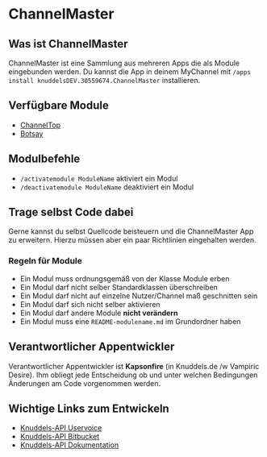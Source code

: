 # ChannelMaster

## Was ist ChannelMaster
ChannelMaster ist eine Sammlung aus mehreren Apps die als Module eingebunden werden. Du kannst die App in deinem MyChannel mit `/apps install knuddelsDEV.30559674.ChannelMaster` installieren.

## Verfügbare Module
* [ChannelTop](README-channeltop.md)
* [Botsay](README-botsay.md)


## Modulbefehle
* `/activatemodule ModuleName` aktiviert ein Modul
* `/deactivatemodule ModuleName` deaktiviert ein Modul

## Trage selbst Code dabei
Gerne kannst du selbst Quellcode beisteuern und die ChannelMaster App zu erweitern. Hierzu müssen aber ein paar Richtlinien eingehalten werden.

### Regeln für Module
* Ein Modul muss ordnungsgemäß von der Klasse Module erben
* Ein Modul darf nicht selber Standardklassen überschreiben
* Ein Modul darf nicht auf einzelne Nutzer/Channel maß geschnitten sein
* Ein Modul darf sich nicht selber aktivieren
* Ein Modul darf andere Module **nicht verändern**
* Ein Modul muss eine `README-modulename.md` im Grundordner haben


## Verantwortlicher Appentwickler
Verantwortlicher Appentwickler ist **Kapsonfire** (in Knuddels.de /w Vampiric Desire).
Ihm obliegt jede Entscheidung ob und unter welchen Bedingungen Änderungen am Code vorgenommen werden.

## Wichtige Links zum Entwickeln
* [Knuddels-API Uservoice](https://knuddels-api.uservoice.com/)
* [Knuddels-API Bitbucket](https://bitbucket.org/knuddels/user-apps/overview)
* [Knuddels-API Dokumentation](http://developer.knuddels.de/docs/)
